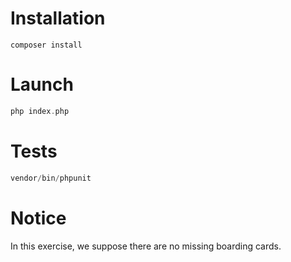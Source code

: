 # Installation
```shell script
composer install
```

# Launch
```php
php index.php
```

# Tests
```php
vendor/bin/phpunit
```

# Notice
In this exercise, we suppose there are no missing boarding cards.
